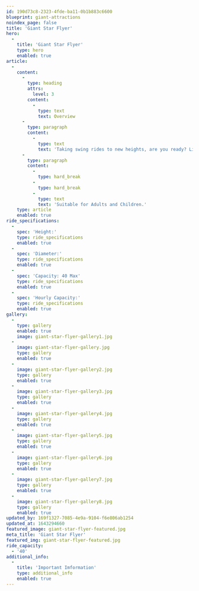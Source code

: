 ```yaml
---
id: 190d73c8-2323-4fde-ba11-0b1b883c6600
blueprint: giant-attractions
noindex_page: false
title: 'Giant Star Flyer'
hero:
  -
    title: 'Giant Star Flyer'
    type: hero
    enabled: true
article:
  -
    content:
      -
        type: heading
        attrs:
          level: 3
        content:
          -
            type: text
            text: Overview
      -
        type: paragraph
        content:
          -
            type: text
            text: 'Taking swing rides to new heights, are you ready? Like other chair swing rides, you are seated in your swing and spun around like a carousel would. While you appreciate the lovely views of the funfair as you rise above it while your legs dangle freely.'
      -
        type: paragraph
        content:
          -
            type: hard_break
          -
            type: hard_break
          -
            type: text
            text: 'Suitable for Adults and Children.'
    type: article
    enabled: true
ride_specifications:
  -
    spec: 'Height:'
    type: ride_specifications
    enabled: true
  -
    spec: 'Diameter:'
    type: ride_specifications
    enabled: true
  -
    spec: 'Capacity: 40 Max'
    type: ride_specifications
    enabled: true
  -
    spec: 'Hourly Capacity:'
    type: ride_specifications
    enabled: true
gallery:
  -
    type: gallery
    enabled: true
    image: giant-star-flyer-gallery1.jpg
  -
    image: giant-star-flyer-gallery.jpg
    type: gallery
    enabled: true
  -
    image: giant-star-flyer-gallery2.jpg
    type: gallery
    enabled: true
  -
    image: giant-star-flyer-gallery3.jpg
    type: gallery
    enabled: true
  -
    image: giant-star-flyer-gallery4.jpg
    type: gallery
    enabled: true
  -
    image: giant-star-flyer-gallery5.jpg
    type: gallery
    enabled: true
  -
    image: giant-star-flyer-gallery6.jpg
    type: gallery
    enabled: true
  -
    image: giant-star-flyer-gallery7.jpg
    type: gallery
    enabled: true
  -
    image: giant-star-flyer-gallery8.jpg
    type: gallery
    enabled: true
updated_by: 169f1327-7085-4e9a-9104-f6e806ab1254
updated_at: 1643294660
featured_image: giant-star-flyer-featured.jpg
meta_title: 'Giant Star Flyer'
featured_img: giant-star-flyer-featured.jpg
ride_capacity:
  - '40'
additional_info:
  -
    title: 'Important Imformation'
    type: additional_info
    enabled: true
---
```

